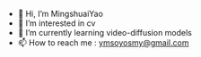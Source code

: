 - 👋 Hi, I’m MingshuaiYao
- 👀 I’m interested in cv
- 🌱 I’m currently learning video-diffusion models
- 📫 How to reach me : ymsoyosmy@gmail.com

<!---
Yaomingshuai/Yaomingshuai is a ✨ special ✨ repository because its `README.md` (this file) appears on your GitHub profile.
You can click the Preview link to take a look at your changes.
--->
